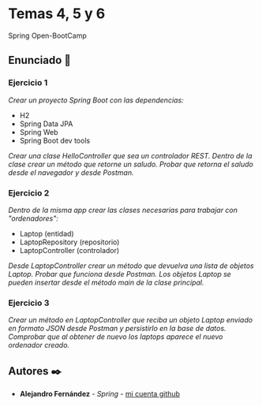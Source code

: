 # Temas 4, 5 y 6

Spring Open-BootCamp

## Enunciado 🚀

### Ejercicio 1 

_Crear un proyecto Spring Boot con las dependencias:_

* H2
* Spring Data JPA
* Spring Web
* Spring Boot dev tools

_Crear una clase HelloController que sea un controlador REST. Dentro de la clase crear un método que retorne un saludo. Probar que retorna el saludo desde el navegador y desde Postman._

### Ejercicio 2
_Dentro de la misma app crear las clases necesarias para trabajar con "ordenadores":_

* Laptop (entidad)
* LaptopRepository (repositorio)
* LaptopController (controlador)

_Desde LaptopController crear un método que devuelva una lista de objetos Laptop._
_Probar que funciona desde Postman._
_Los objetos Laptop se pueden insertar desde el método main de la clase principal._

### Ejercicio 3
_Crear un método en LaptopController que reciba un objeto Laptop enviado en formato JSON desde Postman y persistirlo en la base de datos.
Comprobar que al obtener de nuevo los laptops aparece el nuevo ordenador creado._


## Autores ✒️

* **Alejandro Fernández** - *Spring* - [mi cuenta github](https://github.com/AlejandroAST)

